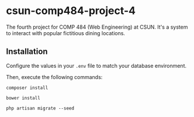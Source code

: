 # csun-comp484-project-4
The fourth project for COMP 484 (Web Engineering) at CSUN. It's a system to interact with popular fictitious dining locations.

## Installation

Configure the values in your `.env` file to match your database environment.

Then, execute the following commands:

```composer install```

```bower install```

```php artisan migrate --seed```